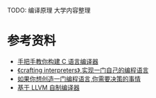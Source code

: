 TODO: 编译原理 大学内容整理



# 参考资料

- [手把手教你构建 C 语言编译器](https://lotabout.me/2015/write-a-C-interpreter-0/)
- [《crafting interpreters》,实现一门自己的编程语言](https://craftinginterpreters.com/contents.html)
- [如果你想创造一门编程语言,你需要决策的事情](https://www.mcmillen.dev/language_checklist.html)
- [基于 LLVM 自制编译器](http://chuquan.me/2022/07/17/compiler-for-kaleidoscope-00/)
